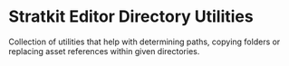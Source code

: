 # Stratkit Editor Directory Utilities
Collection of utilities that help with determining paths, copying folders or replacing asset references within given directories.